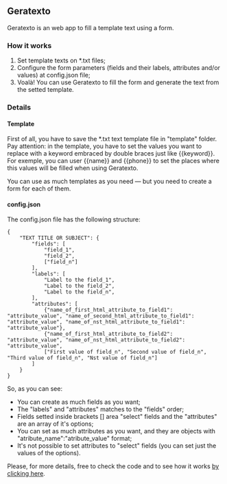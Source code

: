 ## Geratexto

Geratexto is an web app to fill a template text using a form.

### How it works

1. Set template texts on *.txt files;
2. Configure the form parameters (fields and their labels, attributes and/or values) at config.json file;
3. Voalà! You can use Geratexto to fill the form and generate the text from the setted template.

### Details

#### Template 
First of all, you have to save the *.txt text template file in "template" folder. Pay attention: in the template, you have to set the values you want to replace with a keyword embraced by double braces just like {{keyword}}. For exemple, you can user {{name}} and {{phone}} to set the places where this values will be filled when using Geratexto.

You can use as much templates as you need — but you need to create a form for each of them.

#### config.json

The config.json file has the following structure:

```
{
    "TEXT TITLE OR SUBJECT": {
        "fields": [
            "field_1",
            "field_2",
            ["field_n"]
        ],
        "labels": [
            "Label to the field_1",
            "Label to the field_2",
            "Label to the field_n",
        ],
        "attributes": [
            {"name_of_first_html_attribute_to_field1": "attribute_value", "name_of_second_html_attribute_to_field1": "attribute_value", "name_of_nst_html_attribute_to_field1": "attribute_value"},
            {"name_of_first_html_attribute_to_field2": "attribute_value", "name_of_nst_html_attribute_to_field2": "attribute_value",
            ["First value of field_n", "Second value of field_n", "Third value of field_n", "Nst value of field_n"]
        ]
    }
}
```

So, as you can see:

- You can create as much fields as you want;
- The "labels" and "attributes" matches to the "fields" order;
- Fields setted inside brackets [] area "select" fields and the "attributes" are an array of it's options;
- You can set as much attributes as you want, and they are objects with "atribute_name":"atribute_value" format;
- It's not possible to set attributes to "select" fields (you can set just the values of the options).

Please, for more details, free to check the code and to see how it works [by clicking here](https://cegj.github.io/geratexto/). 